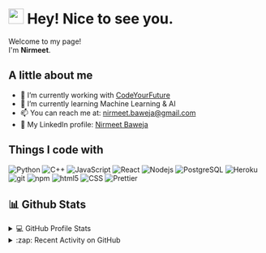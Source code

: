 <h1>
  <img src="https://emojis.slackmojis.com/emojis/images/1531849430/4246/blob-sunglasses.gif?1531849430" width="30"/>
  Hey! Nice to see you.
</h1>
<p>Welcome to my page! </br> I'm <b>Nirmeet</b>.</p>

<h2>A little about me</h2>

- 🔭 I’m currently working with [CodeYourFuture](https://github.com/CodeYourFuture)
- 🌱 I’m currently learning Machine Learning & AI
- 📫 You can reach me at: [nirmeet.baweja@gmail.com](mailto:nirmeet.baweja@gmail.com)
- 👤 My LinkedIn profile: [Nirmeet Baweja](https://linkedin.com/in/nirmeet-baweja)


<h2>Things I code with</h2>
<p>
  <img alt="Python" src="https://img.shields.io/badge/-Python-EE4C2C?style=flat-square&logo=python&logoColor=white" />
  <img alt="C++" src="https://img.shields.io/badge/-C++-40AEF0?style=flat-square&logo=cplusplus&logoColor=white" />
  <img alt="JavaScript" src="https://img.shields.io/badge/-JavaScript-F7DF1E?style=flat-square&logo=javascript&logoColor=black" />
  <img alt="React" src="https://img.shields.io/badge/-React-45b8d8?style=flat-square&logo=react&logoColor=white" />
  <img alt="Nodejs" src="https://img.shields.io/badge/-Nodejs-43853d?style=flat-square&logo=Node.js&logoColor=white" />
  <img alt="PostgreSQL" src="https://img.shields.io/badge/-PostgreSQL-4169E1?style=flat-square&logo=postgresql&logoColor=white" />
  <img alt="Heroku" src="https://img.shields.io/badge/-Heroku-430098?style=flat-square&logo=heroku&logoColor=white" />
  <img alt="git" src="https://img.shields.io/badge/-Git-F05032?style=flat-square&logo=git&logoColor=white" />
  <img alt="npm" src="https://img.shields.io/badge/-NPM-CB3837?style=flat-square&logo=npm&logoColor=white" />
  <img alt="html5" src="https://img.shields.io/badge/-HTML5-E34F26?style=flat-square&logo=html5&logoColor=white" />
  <img alt="CSS" src="https://img.shields.io/badge/-CSS-CC6699?style=flat-square&logo=css&logoColor=white" />
  <img alt="Prettier" src="https://img.shields.io/badge/-Prettier-F7B93E?style=flat-square&logo=prettier&logoColor=white" />
  <!--<img alt="Webpack" src="https://img.shields.io/badge/-Webpack-8DD6F9?style=flat-square&logo=webpack&logoColor=white" />
  <img alt="Docker" src="https://img.shields.io/badge/-Docker-46a2f1?style=flat-square&logo=docker&logoColor=white" />
  <img alt="github actions" src="https://img.shields.io/badge/-Github_Actions-2088FF?style=flat-square&logo=github-actions&logoColor=white" />
  <img alt="Google Cloud Platform" src="https://img.shields.io/badge/-Google_Cloud_Platform-1a73e8?style=flat-square&logo=google-cloud&logoColor=white" />
  <img alt="TypeScript" src="https://img.shields.io/badge/-TypeScript-007ACC?style=flat-square&logo=typescript&logoColor=white" />
  <img alt="Insomnia" src="https://img.shields.io/badge/-Insomnia-5849BE?style=flat-square&logo=insomnia&logoColor=white" />
  <img alt="Apollo" src="https://img.shields.io/badge/-Apollo%20GraphQL-311C87?style=flat-square&logo=apollo-graphql&logoColor=white" />
  <img alt="redux" src="https://img.shields.io/badge/-Redux-764ABC?style=flat-square&logo=redux&logoColor=white" />
  <img alt="ReactiveX" src="https://img.shields.io/badge/-RxJs-B7178C?style=flat-square&logo=reactivex&logoColor=white" />
  <img alt="GraphQL" src="https://img.shields.io/badge/-GraphQL-E10098?style=flat-square&logo=graphql&logoColor=white" />
  <img alt="Sass" src="https://img.shields.io/badge/-Sass-CC6699?style=flat-square&logo=sass&logoColor=white" />
  <img alt="Styled Components" src="https://img.shields.io/badge/-Styled_Components-db7092?style=flat-square&logo=styled-components&logoColor=white" />
  <img alt="NestJs" src="https://img.shields.io/badge/-NestJs-ea2845?style=flat-square&logo=nestjs&logoColor=white" />
  <img alt="angular" src="https://img.shields.io/badge/-Angular-DD0031?style=flat-square&logo=angular&logoColor=white" />
  <img alt="Brave browser" src="https://img.shields.io/badge/-Brave_Browser-FB542B?style=flat-square&logo=brave&logoColor=white" />
  <img alt="Rollup" src="https://img.shields.io/badge/-Rollup-EC4A3F?style=flat-square&logo=rollup.js&logoColor=white" />
  <img alt="d3js" src="https://img.shields.io/badge/-D3.js-F9A03C?style=flat-square&logo=d3.js&logoColor=white" />
  <img alt="MongoDB" src="https://img.shields.io/badge/-MongoDB-13aa52?style=flat-square&logo=mongodb&logoColor=white" /> --> 
</p>

## 📊 Github Stats

<!-- https://github.com/anuraghazra/github-readme-stats -->
<details> 
  <summary>💻 GitHub Profile Stats</summary>
  <br/>
    <a href="https://github.com/anuraghazra/github-readme-stats"><img alt="nirmeet's Github Stats" src="https://github-readme-stats.vercel.app/api?username=nirmeet-baweja&show_icons=true&count_private=true&theme=blueberry&hide_border=true&bg_color=0D1117" /></a>
  <a href="https://github.com/anuraghazra/github-readme-stats"><img alt="nirmeet's Top Languages" src="https://github-readme-stats.vercel.app/api/top-langs/?username=nirmeet-baweja&langs_count=8&layout=compact&theme=blueberry&hide_border=true&bg_color=0D1117" /></a>
  <br/>
  <strong>Note:</strong>Top languages is only a metric of the languages my github code/repositories consist of. Therefore, it doesn't reflect my experience or skill level
  accurately.
</details>

<details>
  <summary> :zap: Recent Activity on GitHub</summary>
  <!-- https://github.com/DenverCoder1/github-readme-streak-stats -->
  <p align="center">
    <a href="https://github.com/nirmeet-baweja/github-readme-streak-stats">
      <img src="https://github-readme-streak-stats.herokuapp.com/?user=nirmeet-baweja&theme=dark&hide_border=true&background=0D1117&stroke=0000"/>
    </a>
    <br/>
    <strong> Note: </strong> The streak only takes into account public contributions on GitHub, and therefore is not an accurate measure of how often I code.
  </p>
</details>


<!--
![Nirmeet's Github stats](https://github-readme-stats.vercel.app/api?username=nirmeet-baweja&theme=blueberry&show_icons=true&count_private=true)

[![Top Langs](https://github-readme-stats.vercel.app/api/top-langs/?username=nirmeet-baweja&langs_count=8&theme=blueberry)](https://github.com/nirmeet-baweja/github-readme-stats)
-->

<!--
**nirmeet-baweja/nirmeet-baweja** is a ✨ _special_ ✨ repository because its `README.md` (this file) appears on your GitHub profile.

Here are some ideas to get you started:

- 🔭 I’m currently working on ...
- 🌱 I’m currently learning ...
- 👯 I’m looking to collaborate on ...
- 🤔 I’m looking for help with ...
- 💬 Ask me about ...
- 📫 How to reach me: ...
- 😄 Pronouns: ...
- ⚡ Fun fact: ...
-->
